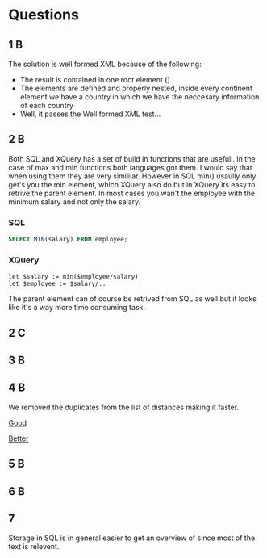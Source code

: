 # Questions

## 1 B

The solution is well formed XML because of the following:

* The result is contained in one root element (<result/>)
* The elements are defined and properly nested, inside
every continent element we have a country in which we have the
neccesary information of each country
* Well, it passes the Well formed XML test...

## 2 B

Both SQL and XQuery has a set of build in functions that are usefull. In the case of max and min functions both languages got them.
I would say that when using them they are very simililar. 
However in SQL min() usaully only get's you the min element, which XQuery also do but in XQuery its easy to retrive the parent element. 
In most cases you wan't the employee with the minimum salary and not only the salary.

### SQL
```sql
SELECT MIN(salary) FROM employee;
```

### XQuery
```xquery
let $salary := min($employee/salary)
let $employee := $salary/..
```

The parent element can of course be retrived from SQL as well but it looks like it's a way more time consuming task.

## 2 C

## 3 B

## 4 B

We removed the duplicates from the list of distances making it faster. 

[Good](e4v1.xqy)

[Better](e4v2.xqy)

## 5 B

## 6 B

## 7

Storage in SQL is in general easier to get an overview of since most of the text is relevent. 

